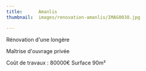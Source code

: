 ```yaml
---
title:      Amanlis
thumbnail:  images/renovation-amanlis/IMAG0038.jpg

---
```

Rénovation d'une longère

Maîtrise d'ouvrage privée

Coût de travaux : 80000€
Surface 90m²
